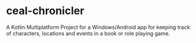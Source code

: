 # ceal-chronicler
A Kotlin Multiplatform Project for a Windows/Android app for keeping track of characters, locations and events in a book or role playing game.
